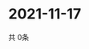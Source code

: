 # 2021-11-17
  共 0条

  <!-- BEGIN -->
  <!-- 最后更新时间Wed Nov 17 2021 01:47:16 GMT+0000 (Coordinated Universal Time) -->
  
  <!-- END -->
  
  